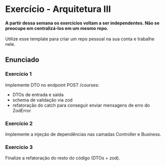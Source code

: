# Exercício - Arquitetura III

<strong>A partir dessa semana os exercícios voltam a ser independentes. Não se preocupe em centralizá-los em um mesmo repo.</strong>
<br><br>
Utilize esse template para criar um repo pessoal na sua conta e trabalhe nele.

## Enunciado

### Exercício 1

Implemente DTO no endpoint POST /courses:
- DTOs de entrada e saída
- schema de validação via zod
- refatoração do catch para conseguir enviar mensagens de erro do ZodError

### Exercício 2

Implemente a injeção de dependências nas camadas Controller e Business.

### Exercício 3

Finalize a refatoração do resto do código (DTOs + zod).
